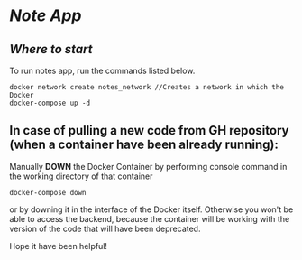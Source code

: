 # *Note App*

## *Where to start*
To run notes app, run the commands listed below.

````
docker network create notes_network //Creates a network in which the Docker 
docker-compose up -d 
````

## In case of pulling a new code from GH repository (when a container have been already running): 
Manually **DOWN** the Docker Container by performing console command in the working directory of that container
````
docker-compose down
````
or by downing it in the interface of the Docker itself. Otherwise you won't be able to access the backend, because the container will be working with the version of the code that will have been deprecated.

Hope it have been helpful!


